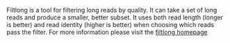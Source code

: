 Filtlong is a tool for filtering long reads by quality. It can take a set of long reads and produce a smaller, better subset. It uses both read length (longer is better) and read identity (higher is better) when choosing which reads pass the filter.
For more information please visit the [filtlong homepage](https://github.com/rrwick/Filtlong)